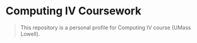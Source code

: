 # Computing IV Coursework

> This repository is a personal profile for Computing IV course (UMass Lowell).
